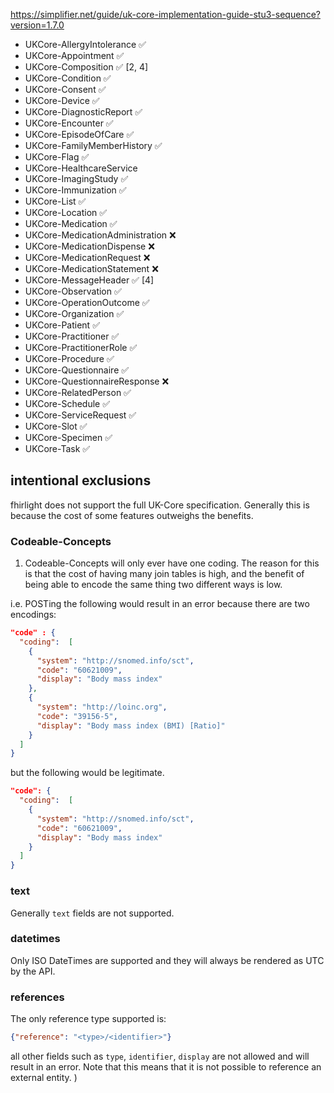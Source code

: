 https://simplifier.net/guide/uk-core-implementation-guide-stu3-sequence?version=1.7.0

* UKCore-AllergyIntolerance ✅
* UKCore-Appointment ✅
* UKCore-Composition ✅ [2, 4]
* UKCore-Condition ✅
* UKCore-Consent ✅
* UKCore-Device ✅
* UKCore-DiagnosticReport ✅
* UKCore-Encounter ✅
* UKCore-EpisodeOfCare ✅
* UKCore-FamilyMemberHistory ✅
* UKCore-Flag ✅
* UKCore-HealthcareService
* UKCore-ImagingStudy ✅
* UKCore-Immunization ✅
* UKCore-List ✅
* UKCore-Location ✅
* UKCore-Medication ✅
* UKCore-MedicationAdministration ❌
* UKCore-MedicationDispense ❌
* UKCore-MedicationRequest ❌
* UKCore-MedicationStatement ❌
* UKCore-MessageHeader ✅ [4]
* UKCore-Observation ✅
* UKCore-OperationOutcome ✅
* UKCore-Organization ✅
* UKCore-Patient ✅
* UKCore-Practitioner ✅
* UKCore-PractitionerRole ✅
* UKCore-Procedure ✅
* UKCore-Questionnaire ✅
* UKCore-QuestionnaireResponse ❌
* UKCore-RelatedPerson ✅
* UKCore-Schedule ✅
* UKCore-ServiceRequest ✅
* UKCore-Slot ✅
* UKCore-Specimen ✅
* UKCore-Task ✅

## intentional exclusions
fhirlight does not support the full UK-Core specification. Generally this is because the cost of some features outweighs
the benefits.

### Codeable-Concepts
1. Codeable-Concepts will only ever have one coding. The reason for this is that the cost of having many join
tables is high, and the benefit of being able to encode the same thing two different ways is low.

i.e. POSTing the following would result in an error because there are two encodings:
```json
"code" : {
  "coding":  [
    {
      "system": "http://snomed.info/sct",
      "code": "60621009",
      "display": "Body mass index"
    },
    {
      "system": "http://loinc.org",
      "code": "39156-5",
      "display": "Body mass index (BMI) [Ratio]"
    }
  ]
}
```

but the following would be legitimate.
```json
"code": {
  "coding":  [
    {
      "system": "http://snomed.info/sct",
      "code": "60621009",
      "display": "Body mass index"
    }
  ]
}
```

### text
Generally `text` fields are not supported.

### datetimes
Only ISO DateTimes are supported and they will always be rendered as UTC by the API. 

### references
The only reference type supported is:
```json
{"reference": "<type>/<identifier>"}
```
all other fields such as `type`, `identifier`, `display` are not allowed and will result in an error. Note that this 
means that it is not possible to reference an external entity.
)
